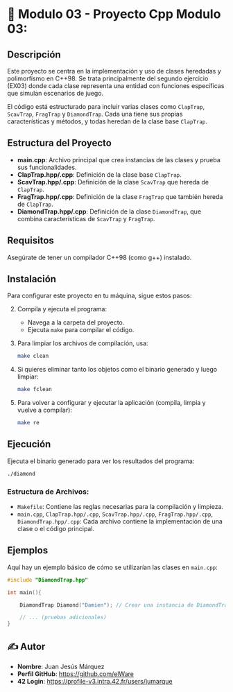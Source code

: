 # 🌟 Modulo 03 - Proyecto Cpp Modulo 03:

## Descripción

Este proyecto se centra en la implementación y uso de clases heredadas y polimorfismo en C++98. Se trata principalmente del segundo ejercicio (EX03) donde cada clase representa una entidad con funciones específicas que simulan escenarios de juego.

El código está estructurado para incluir varias clases como `ClapTrap`, `ScavTrap`, `FragTrap` y `DiamondTrap`. Cada una tiene sus propias características y métodos, y todas heredan de la clase base `ClapTrap`.

## Estructura del Proyecto

- **main.cpp**: Archivo principal que crea instancias de las clases y prueba sus funcionalidades.
- **ClapTrap.hpp/.cpp**: Definición de la clase base `ClapTrap`.
- **ScavTrap.hpp/.cpp**: Definición de la clase `ScavTrap` que hereda de `ClapTrap`.
- **FragTrap.hpp/.cpp**: Definición de la clase `FragTrap` que también hereda de `ClapTrap`.
- **DiamondTrap.hpp/.cpp**: Definición de la clase `DiamondTrap`, que combina características de `ScavTrap` y `FragTrap`.

## Requisitos

Asegúrate de tener un compilador C++98 (como g++) instalado.

## Instalación

Para configurar este proyecto en tu máquina, sigue estos pasos:

2. Compila y ejecuta el programa:
   - Navega a la carpeta del proyecto.
   - Ejecuta `make` para compilar el código.

3. Para limpiar los archivos de compilación, usa:
   ```bash
   make clean
   ```
   
4. Si quieres eliminar tanto los objetos como el binario generado y luego limpiar:
   ```bash
   make fclean
   ```

5. Para volver a configurar y ejecutar la aplicación (compila, limpia y vuelve a compilar):
   ```bash
   make re
   ```

## Ejecución

Ejecuta el binario generado para ver los resultados del programa:
```bash
./diamond
```

### Estructura de Archivos:

- `Makefile`: Contiene las reglas necesarias para la compilación y limpieza.
- `main.cpp`, `ClapTrap.hpp/.cpp`, `ScavTrap.hpp/.cpp`, `FragTrap.hpp/.cpp`, `DiamondTrap.hpp/.cpp`: Cada archivo contiene la implementación de una clase o el código principal.

## Ejemplos

Aquí hay un ejemplo básico de cómo se utilizarían las clases en `main.cpp`:

```cpp
#include "DiamondTrap.hpp"

int main(){

	DiamondTrap Diamond("Damien"); // Crear una instancia de DiamondTrap

	// ... (pruebas adicionales)
}
```

## ✍️ Autor

*   **Nombre**: Juan Jesús Márquez
*   **Perfil GitHub**: https://github.com/elWare
*   **42 Login**: https://profile-v3.intra.42.fr/users/jumarque

